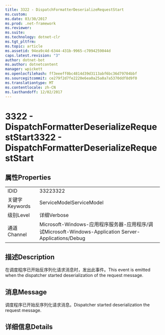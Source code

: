 ```yaml
---
title: 3322 - DispatchFormatterDeserializeRequestStart
ms.custom: 
ms.date: 03/30/2017
ms.prod: .net-framework
ms.reviewer: 
ms.suite: 
ms.technology: dotnet-clr
ms.tgt_pltfrm: 
ms.topic: article
ms.assetid: 94ea9c4d-6344-431b-9965-c7094259044d
caps.latest.revision: "3"
author: dotnet-bot
ms.author: dotnetcontent
manager: wpickett
ms.openlocfilehash: ff3eeeff0bc4814d39d3113abf6bc36d79704bbf
ms.sourcegitcommit: ce279f2d7fe2220e6ea0a25a8a7a5370ddf8d9f0
ms.translationtype: MT
ms.contentlocale: zh-CN
ms.lasthandoff: 12/02/2017
---
```

# <a name="3322---dispatchformatterdeserializerequeststart"></a><span data-ttu-id="95832-102">3322 - DispatchFormatterDeserializeRequestStart</span><span class="sxs-lookup"><span data-stu-id="95832-102">3322 - DispatchFormatterDeserializeRequestStart</span></span>
## <a name="properties"></a><span data-ttu-id="95832-103">属性</span><span class="sxs-lookup"><span data-stu-id="95832-103">Properties</span></span>  
  
|||  
|-|-|  
|<span data-ttu-id="95832-104">ID</span><span class="sxs-lookup"><span data-stu-id="95832-104">ID</span></span>|<span data-ttu-id="95832-105">3322</span><span class="sxs-lookup"><span data-stu-id="95832-105">3322</span></span>|  
|<span data-ttu-id="95832-106">关键字</span><span class="sxs-lookup"><span data-stu-id="95832-106">Keywords</span></span>|<span data-ttu-id="95832-107">ServiceModel</span><span class="sxs-lookup"><span data-stu-id="95832-107">ServiceModel</span></span>|  
|<span data-ttu-id="95832-108">级别</span><span class="sxs-lookup"><span data-stu-id="95832-108">Level</span></span>|<span data-ttu-id="95832-109">详细</span><span class="sxs-lookup"><span data-stu-id="95832-109">Verbose</span></span>|  
|<span data-ttu-id="95832-110">通道</span><span class="sxs-lookup"><span data-stu-id="95832-110">Channel</span></span>|<span data-ttu-id="95832-111">Microsoft-Windows-应用程序服务器-应用程序/调试</span><span class="sxs-lookup"><span data-stu-id="95832-111">Microsoft-Windows-Application Server-Applications/Debug</span></span>|  
  
## <a name="description"></a><span data-ttu-id="95832-112">描述</span><span class="sxs-lookup"><span data-stu-id="95832-112">Description</span></span>  
 <span data-ttu-id="95832-113">在调度程序已开始反序列化请求消息时，发出此事件。</span><span class="sxs-lookup"><span data-stu-id="95832-113">This event is emitted when the dispatcher started deserialization of the request message.</span></span>  
  
## <a name="message"></a><span data-ttu-id="95832-114">消息</span><span class="sxs-lookup"><span data-stu-id="95832-114">Message</span></span>  
 <span data-ttu-id="95832-115">调度程序已开始反序列化请求消息。</span><span class="sxs-lookup"><span data-stu-id="95832-115">Dispatcher started deserialization the request message.</span></span>  
  
## <a name="details"></a><span data-ttu-id="95832-116">详细信息</span><span class="sxs-lookup"><span data-stu-id="95832-116">Details</span></span>
